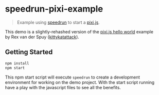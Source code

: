 
# speedrun-pixi-example

> Example using [speedrun](https://www.npmjs.com/package/speedrun) to start a [pixi.js](https://www.pixijs.com/).

This demo is a slightly-rehashed version of the [pixi.js hello world](https://github.com/kittykatattack/learningPixi/blob/master/examples/01_helloWorld.html) example by Rex van der Spuy ([kittykatattack](https://github.com/kittykatattack/learningPixi)).

## Getting Started

```sh
npm install
npm start
```

This npm start script will execute `speedrun` to create a development environment for working on the demo project. With the start script running have a play with the javascript files to see all the benefits.
